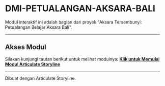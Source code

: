 # DMI-PETUALANGAN-AKSARA-BALI

Modul interaktif ini adalah bagian dari proyek "Aksara Tersembunyi: Petualangan Belajar Aksara Bali".

---

## Akses Modul
Silakan kunjungi tautan berikut untuk melihat modulnya:
[**Klik untuk Memulai Modul Articulate Storyline**](https://marianataliekiki28.github.io/DMI-PETUALANGAN-AKSARA-BALI/story.html)

---

Dibuat dengan Articulate Storyline.
